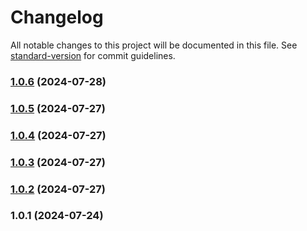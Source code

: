 # Changelog

All notable changes to this project will be documented in this file. See [standard-version](https://github.com/conventional-changelog/standard-version) for commit guidelines.

### [1.0.6](https://github.com/dalawey1/metrix-js/compare/v1.0.5...v1.0.6) (2024-07-28)

### [1.0.5](https://github.com/dalawey1/metrix-js/compare/v1.0.4...v1.0.5) (2024-07-27)

### [1.0.4](https://github.com/dalawey1/metrix-js/compare/v1.0.3...v1.0.4) (2024-07-27)

### [1.0.3](https://github.com/dalawey1/metrix-js/compare/v1.0.2...v1.0.3) (2024-07-27)

### [1.0.2](https://github.com/dalawey1/metrix-js/compare/v1.0.1...v1.0.2) (2024-07-27)

### 1.0.1 (2024-07-24)
